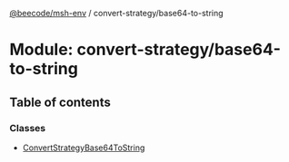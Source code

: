 [@beecode/msh-env](../README.md) / convert-strategy/base64-to-string

# Module: convert-strategy/base64-to-string

## Table of contents

### Classes

- [ConvertStrategyBase64ToString](../classes/convert_strategy_base64_to_string.ConvertStrategyBase64ToString.md)
